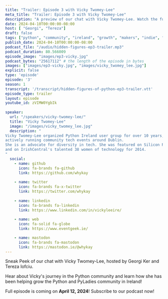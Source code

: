 ```yaml
---
title: "Trailer: Episode 3 with Vicky Twomey-Lee"
meta_title: "Trailer: Episode 3 with Vicky Twomey-Lee"
description: "A preview of our chat with Vicky Twomey-Lee. Watch the full episode on Apr 12, 2024"
date: 2024-04-10T00:00:00-08:00
host: [ "Georgi", "Tereza"]
draft: false
tags: ["python", "community", "ireland", "growth", "makers", "indie", "trailer"]
publish_date: 2024-04-10T00:00:00-08:00
podcast_file: "/audio/hidden-figures-ep3-trailer.mp3"
podcast_duration: 80.566009
episode_image: "images/ep3-vicky.jpg"
podcast_bytes: "25617112" # the length of the episode in bytes
images: ["images/ep3-vicky.jpg", "images/vicky_twomey_lee.jpg"]
explicit: false 
type: 'episode'
episode: '3'
season: 1
transcript: '/transcript/hidden-figures-of-python-ep3-trailer.vtt'
episode_type: trailer
layout: episode
youtube_id: zVIMW0YgbIk
  
speaker:
  url: "/speakers/vicky-twomey-lee/"
  title: "Vicky Twomey-Lee"
  image: "/images/vicky_twomey_lee.jpg"
  description: "
Vicky Twomey-Lee organized Python Ireland user group for over 10 years, and she is still
actively running community tech events around Dublin.
She is an advocate for diversity in tech. She was featured on Silicon Republic's 100 Top Women in STEM 2014
and on IrishCentral's talented 38 women of technology for 2014.
"
  social:
    - name: github
      icon: fa-brands fa-github
      link: https://github.com/whykay
  
    - name: twitter
      icon: fa-brands fa-x-twitter
      link: https://twitter.com/whykay
  
    - name: linkedin
      icon: fa-brands fa-linkedin
      link: https://www.linkedin.com/in/vickyleeire/
    
    - name: web
      icon: fa-solid fa-globe
      link: https://www.eventgeek.ie/

    - name: mastodon
      icon: fa-brands fa-mastodon
      link: https://mastodon.ie/@whykay
---
```


Sneak Peek of our chat with Vicky Twomey-Lee, hosted by Georgi Ker and Tereza Iofciu.

Hear about Vicky's journey in the Python community and learn how she has been helping grow the Python and PyLadies community in Ireland!

Full episode is coming on **April 12, 2024**! Subscribe to our podcast now!
